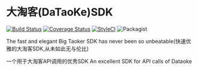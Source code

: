 # 大淘客(DaTaoKe)SDK
[![Build Status](https://travis-ci.org/rapidwebltd/RW-File-Cache.svg?branch=master)](https://travis-ci.org/rapidwebltd/RW-File-Cache)
[![Coverage Status](https://coveralls.io/repos/github/rapidwebltd/RW-File-Cache/badge.svg?branch=master)](https://coveralls.io/github/rapidwebltd/RW-File-Cache?branch=master)
[![StyleCI](https://styleci.io/repos/46275735/shield?branch=master)](https://styleci.io/repos/46275735)
![Packagist](https://img.shields.io/packagist/dt/rapidwebltd/rw-file-cache.svg)

The fast and elegant Big Taoker SDK has never been so unbeatable(快速优雅的大淘客SDK,从未如此无与伦比)

一个用于大淘客API调用的优秀SDK
An excellent SDK for API calls of Dataoke
